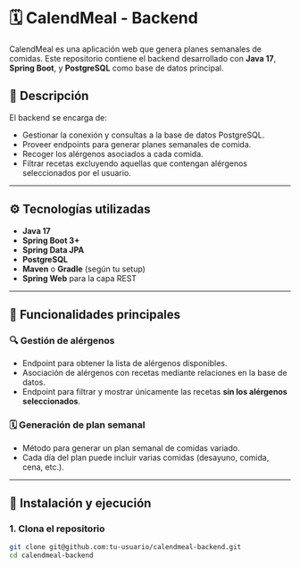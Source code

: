 # 🗓️ CalendMeal - Backend

CalendMeal es una aplicación web que genera planes semanales de comidas. Este repositorio contiene el backend desarrollado con **Java 17**, **Spring Boot**, y **PostgreSQL** como base de datos principal.

## 🚀 Descripción

El backend se encarga de:

- Gestionar la conexión y consultas a la base de datos PostgreSQL.
- Proveer endpoints para generar planes semanales de comida.
- Recoger los alérgenos asociados a cada comida.
- Filtrar recetas excluyendo aquellas que contengan alérgenos seleccionados por el usuario.

---

## ⚙️ Tecnologías utilizadas

- **Java 17**
- **Spring Boot 3+**
- **Spring Data JPA**
- **PostgreSQL**
- **Maven** o **Gradle** (según tu setup)
- **Spring Web** para la capa REST

---

## 🧠 Funcionalidades principales

### 🔍 Gestión de alérgenos

- Endpoint para obtener la lista de alérgenos disponibles.
- Asociación de alérgenos con recetas mediante relaciones en la base de datos.
- Endpoint para filtrar y mostrar únicamente las recetas **sin los alérgenos seleccionados**.

### 🗓️ Generación de plan semanal

- Método para generar un plan semanal de comidas variado.
- Cada día del plan puede incluir varias comidas (desayuno, comida, cena, etc.).

---

## 🔧 Instalación y ejecución

### 1. Clona el repositorio

```bash
git clone git@github.com:tu-usuario/calendmeal-backend.git
cd calendmeal-backend
